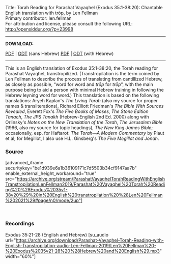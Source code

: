 <html>
<head></head>
<body>
Title: Torah Reading for Parashat Vayaqhel (Exodus 35:1-38:20): Chantable English translation with trōp, by Len Fellman<br />
Primary contributor: len.fellman<br />
For attribution and license, please consult the following URL: <a href="http://opensiddur.org/?p=23998">http://opensiddur.org/?p=23998</a>
<p />
<hr />

<style type="text/css" media="all">.printfriendly {display: none!important;}</style>

<strong>DOWNLOAD:</strong> 

<a href="https://archive.org/download/ParashatVayaqhelTorahReadingWithEnglishTranstropilationLenFellman2019/Parashat%20Vayaqhel%20Torah%20Reading%20%28Exodus%2035v1-38v20%29%20in%20English%20transtropilation%20%28Len%20Fellman%202021%29%20-%20english%20only.pdf">PDF</a> | <a href="https://archive.org/download/ParashatVayaqhelTorahReadingWithEnglishTranstropilationLenFellman2019/Parashat%20Vayaqhel%20Torah%20Reading%20%28Exodus%2035v1-38v20%29%20in%20English%20transtropilation%20%28Len%20Fellman%202021%29%20-%20english%20only.odt">ODT</a> (sans Hebrew) 
<a href="https://archive.org/download/ParashatVayaqhelTorahReadingWithEnglishTranstropilationLenFellman2019/Parashat%20Vayaqhel%20Torah%20Reading%20%28Exodus%2035v1-38v20%29%20in%20English%20transtropilation%20%28Len%20Fellman%202021%29.pdf">PDF</a> | <a href="https://archive.org/download/ParashatVayaqhelTorahReadingWithEnglishTranstropilationLenFellman2019/Parashat%20Vayaqhel%20Torah%20Reading%20%28Exodus%2035v1-38v20%29%20in%20English%20transtropilation%20%28Len%20Fellman%202021%29.odt">ODT</a> (with Hebrew)

<hr />

This is an English translation of Exodus 35:1-38:20, the Torah reading for Parashat Vayaqhel, transtropilized. (Transtropilation is the term coined by Len Fellman to describe the process of translating from cantillized Hebrew, as closely as possible, “word for word and <em>trōp</em> for <em>trōp</em>”, with the main purpose being to aid a person with minimal Hebrew training in following the Hebrew leyning word for word.) This translation is based on the following translations: Aryeh Kaplan's <em>The Living Torah</em> (also my source for proper names & transliterations), Richard Elliott Friedman's <em>The Bible With Sources Revealed</em>, Everett Fox's <em>The Five Books of Moses</em>, <em>The Stone Edition Tanach</em>, <em>The JPS Tanakh</em> (Hebrew-English 2nd Ed. 2000) along with Orlinsky's <em>Notes on the New Translation of the Torah</em>, <em>The Jerusalem Bible</em> (1966, also my source for topic headings), <em>The New King James Bible</em>; occasionally, esp. for Haftarot: <em>The Torah—A Modern Commentary</em> by Plaut et al; for Megillot, I also use H.L. Ginsberg's <em>The Five Megillot and Jonah</em>.

<h3>Source</h3>

[advanced_iframe securitykey="be1d939e6a1b36109171c7d5503b34cf9147aa7b" enable_external_height_workaround="true" src="https://archive.org/stream/ParashatVayaqhelTorahReadingWithEnglishTranstropilationLenFellman2019/Parashat%20Vayaqhel%20Torah%20Reading%20%28Exodus%2035v1-38v20%29%20in%20English%20transtropilation%20%28Len%20Fellman%202021%29#page/n0/mode/2up"]

&nbsp;
<h3>Recordings</h3>

Exodus 35:21-28 (English and Hebrew) [su_audio url="https://archive.org/download/Parashat-Vayaqhel-Torah-Reading-with-English-Transtropilation-audio-Len-Fellman-2019/Len%20Fellman%20-%20Exodus%2035v21-28%20%28Hebrew%20and%20English%29.mp3" width="60%"]

&nbsp;
</body>
</html>